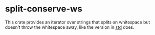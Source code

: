 # split-conserve-ws

This crate provides an iterator over strings that splits on whitespace
but doesn't throw the whitespace away, like the version in
[std](https://doc.rust-lang.org/std/primitive.str.html#method.split_whitespace)
does.
